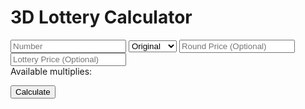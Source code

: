 <html>
<head>
  <title>3D Lottery Calculator</title>
  <style>
    /* Base CSS */

body {
  font-family: sans-serif;
  background-color: #fff;
  color: #000;
}

h1 {
  font-size: 2rem;
  text-align: center;
}

input,
select,
button {
  width: 100%;
  height: 50px;
  margin-bottom: 10px;
  font-size: 22px;
  border: 1px solid #ccc;
  padding: 10px;
}

button {
  cursor: pointer;
}

.result {
  font-size: 20px;
  font-weight: bold;
  margin-top: 10px;
}

.available-multiplies {
  font-size: 16px;
  margin-bottom: 10px;
}

/* Advanced CSS */

body {
  background-color: #e5f3ff;
}

h1 {
  color: #000;
  text-shadow: none;
  font-size: 3rem;
}

input,
select,
button {
  border-radius: 10px;
  box-shadow: 0 0 10px #ccc;
  width: 390px;
}

button:hover {
  background-color: #007bff;
  border-color: #007bff;
}

.result {
  color: #fff;
  background-color: #000;
  padding: 10px;
  border-radius: 5px;
}

.available-multiplies {
  color: #ccc;
}

/* Onclick animations */

.btn {
  background-color: #fff;
  border-color: #007bff;
  transition: all 0.3s ease-in-out;
}

.btn:hover {
  background-color: #007bff;
  border-color: #007bff;
  color: #fff;
}

.btn:active {
  transform: scale(0.98);
  border-color: #007bff;
}

/* Different shapes */

.btn-rounded {
  border-radius: 50px;
}

.btn-square {
  border-radius: 0;
}

.btn-diamond {
  border-radius: 50% 50% 0 0;
}

  
  </style>
</head>
<body>
  <h1>3D Lottery Calculator</h1>

  <input type="number" placeholder="Number" id="number">
  <select name="round" id="round">
    <option value="O">Original</option>
    <option value="R">Rounded</option>
  </select>
  <input type="number" placeholder="Round Price (Optional)" id="roundPrice">
  <input type="number" placeholder="Lottery Price (Optional)" id="lotteryPrice">

  <div class="available-multiplies">Available multiplies: <span id="available-multiplies"></span></div>

  <button id="calculate">Calculate</button>

  <div class="result" id="result"></div>

  <script>

// Function to calculate the available multiplies.
function calculateAvailableMultiplies(lotteryNumber) {
  const digits = lotteryNumber.split('');
  if (digits[0] === digits[1] && digits[1] === digits[2]) {
    return 0;
  } else if (digits[0] === digits[1] || digits[1] === digits[2] || digits[0] === digits[2]) {
    return 3;
  } else {
    return 6;
  }
}

// Function to calculate the rounded price.
function calculateRoundedPrice(lotteryPrice) {
  return Math.round(lotteryPrice / 100) * 100;
}

// Function to calculate the final answer.
function calculateFinalAnswer(roundedPrice, availableMultiplies, lotteryPrice) {
  if (lotteryPrice === '') {
    return roundedPrice * availableMultiplies;
  } else {
    availableMultiplies -= 1;
    return roundedPrice * availableMultiplies + lotteryPrice;
  }
}

// Calculate button's click event handler.
document.getElementById('calculate').addEventListener('click', function() {
  const lotteryNumber = document.getElementById('number').value;
  const lotteryPrice = document.getElementById('lotteryPrice').value;
  const roundOption = document.getElementById('round').value;
  const roundedPrice = (roundOption === 'R') ? calculateRoundedPrice(lotteryPrice) : lotteryPrice;
  const availableMultiplies = calculateAvailableMultiplies(lotteryNumber);

  // Update the available multiplies box.
  document.getElementById('available-multiplies').innerHTML = availableMultiplies;

  // Calculate the final answer.
  const finalAnswer = calculateFinalAnswer(roundedPrice, availableMultiplies, lotteryPrice);

  // Display the final answer to the user.
  document.getElementById('result').innerHTML = finalAnswer;
});

function calculateFinalAnswer(roundedPrice, availableMultiplies, lotteryPrice) {
  if (lotteryPrice === '') {
    return roundedPrice * availableMultiplies;
  } else {
    availableMultiplies -= 1;
    return availableMultiplies * roundedPrice + lotteryPrice;
  }
}


  </script>
</body>
</html>
